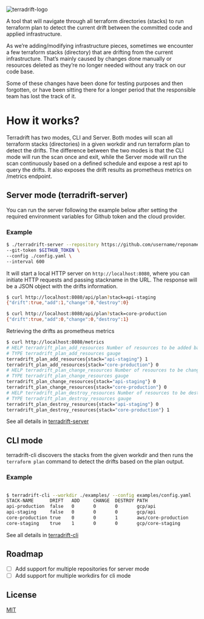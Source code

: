 ![terradrift-logo](https://user-images.githubusercontent.com/5733568/210888175-0b6d9e2a-e5fe-4e17-bf14-b6096705223a.png)

A tool that will navigate through all terraform directories (stacks) to run terraform plan to detect the current drift between the committed code and applied infrastructure.

As we’re adding/modifying infrastructure pieces, sometimes we encounter a few terraform stacks (directory) that are drifting from the current infrastructure. That’s mainly caused by changes done manually or resources deleted as they’re no longer needed without any track on our code base. 

Some of these changes have been done for testing purposes and then forgotten, or have been sitting there for a longer period that the responsible team has lost the track of it.

# How it works?
Terradrift has two modes, CLI and Server. Both modes will scan all terraform stacks (directories) in a given workdir and run terraform plan to detect the drifts. The difference between the two modes is that the CLI mode will run the scan once and exit, while the Server mode will run the scan continuously based on a defined schedule and expose a rest api to query the drifts. It also exposes the drift results as prometheus metrics on /metrics endpoint.

## Server mode (terradrift-server)
You can run the server following the example below after setting the required environment variables for Github token and the cloud provider.
### Example
```bash
$ ./terradrift-server --repository https://github.com/username/reponame \
--git-token $GITHUB_TOKEN \
--config ./config.yaml \
--interval 600 

```

It will start a local HTTP server on `http://localhost:8080`, where you can initiate HTTP requests and passing stackname in the URL. The response will be a JSON object with the drifts information.
```bash
$ curl http://localhost:8080/api/plan?stack=api-staging
{"drift":true,"add":1,"change":0,"destroy":0}

$ curl http://localhost:8080/api/plan?stack=core-production
{"drift":true,"add":0,"change":0,"destroy":1}
```

Retrieving the drifts as prometheus metrics
```bash
$ curl http://localhost:8080/metrics
# HELP terradrift_plan_add_resources Number of resources to be added based on tf plan
# TYPE terradrift_plan_add_resources gauge
terradrift_plan_add_resources{stack="api-staging"} 1
terradrift_plan_add_resources{stack="core-production"} 0
# HELP terradrift_plan_change_resources Number of resources to be changed based on tf plan
# TYPE terradrift_plan_change_resources gauge
terradrift_plan_change_resources{stack="api-staging"} 0
terradrift_plan_change_resources{stack="core-production"} 0
# HELP terradrift_plan_destroy_resources Number of resources to be destroyed based on tf plan
# TYPE terradrift_plan_destroy_resources gauge
terradrift_plan_destroy_resources{stack="api-staging"} 0
terradrift_plan_destroy_resources{stack="core-production"} 1
```
See all details in [terradrift-server](terradrift-server/README.md)

## CLI mode
terradrift-cli discovers the stacks from the given workdir and then runs the `terraform plan` command to detect the drifts based on the plan output.
### Example
```bash

$ terradrift-cli --workdir ./examples/ --config examples/config.yaml        
STACK-NAME      DRIFT   ADD     CHANGE  DESTROY PATH                    TF-VERSION 
api-production  false   0       0       0       gcp/api                 1.2.7     
api-staging     false   0       0       0       gcp/api                 1.2.7     
core-production true    0       0       1       aws/core-production     1.2.7     
core-staging    true    1       0       0       gcp/core-staging        1.0.6

```
See all details in [terradrift-cli](terradrift-cli/README.md)


## Roadmap
- [ ] Add support for multiple repositories for server mode
- [ ] Add support for multiple workdirs for cli mode

## License
[MIT](LICENSE)
